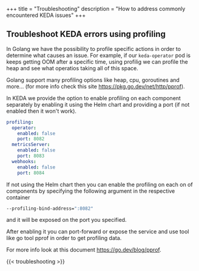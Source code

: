 +++
title = "Troubleshooting"
description = "How to address commonly encountered KEDA issues"
+++

## Troubleshoot KEDA errors using profiling

In Golang we have the possibility to profile specific actions in order to determine what causes an issue.
For example, if our `keda-operator` pod is keeps getting OOM after a specific time, using profilig we can profile the heap and see what operatios taking all of this space.

Golang support many profiling options like heap, cpu, goroutines and more... (for more info check this site https://pkg.go.dev/net/http/pprof).

In KEDA we provide the option to enable profiling on each component separately by enabling it using
the Helm chart and providing a port (if not enabled then it won't work).

```yaml
profiling:
  operator:
    enabled: false
    port: 8082
  metricsServer:
    enabled: false
    port: 8083
  webhooks:
    enabled: false
    port: 8084
```

If not using the Helm chart then you can enable the profiling on each on of components by specifying the
following argument in the respective container
```bash
--profiling-bind-address=":8082"
```
and it will be exposed on the port you specified.

After enabling it you can port-forward or expose the service and use tool like go tool pprof in order to get profiling data.

For more info look at this document https://go.dev/blog/pprof.

{{< troubleshooting >}}
